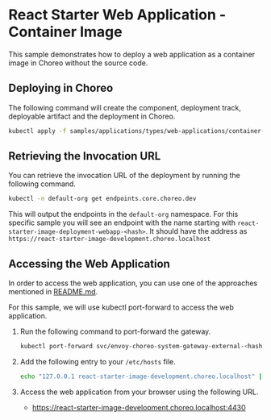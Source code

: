 # React Starter Web Application - Container Image

This sample demonstrates how to deploy a web application as a container image in Choreo without the source code.

## Deploying in Choreo
The following command will create the component, deployment track, deployable artifact and the deployment in Choreo.

```bash
kubectl apply -f samples/applications/types/web-applications/container-image/react-starter.yaml
```

## Retrieving the Invocation URL

You can retrieve the invocation URL of the deployment by running the following command.

```bash
kubectl -n default-org get endpoints.core.choreo.dev
```

This will output the endpoints in the `default-org` namespace. For this specific sample
you will see an endpoint with the name starting with `react-starter-image-deployment-webapp-<hash>`. 
It should have the address as `https://react-starter-image-development.choreo.localhost`

## Accessing the Web Application

In order to access the web application, you can use one of the approaches mentioned in [README.md](../../../../README.md#7-test-the-deployed-webapp).

For this sample, we will use kubectl port-forward to access the web application.

1. Run the following command to port-forward the gateway.

    ```bash
    kubectl port-forward svc/envoy-choreo-system-gateway-external-<hash> -n choreo-system 4430:443
    ```

2. Add the following entry to your `/etc/hosts` file.

    ```bash
    echo "127.0.0.1 react-starter-image-development.choreo.localhost" | sudo tee -a /etc/hosts
    ```

3. Access the web application from your browser using the following URL.
    - https://react-starter-image-development.choreo.localhost:4430
